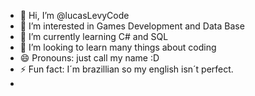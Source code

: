 - 👋 Hi, I’m @lucasLevyCode
- 👀 I’m interested in Games Development and Data Base
- 🌱 I’m currently learning C# and SQL
- 💞️ I’m looking to learn many things about coding
- 😄 Pronouns: just call my name :D
- ⚡ Fun fact: I´m brazillian so my english isn´t perfect.
- 
<!---
lucasLevyCode/lucasLevyCode is a ✨ special ✨ repository because its `README.md` (this file) appears on your GitHub profile.
You can click the Preview link to take a look at your changes.
--->
